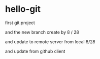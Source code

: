 # hello-git
first git project

and the new branch create by 8 / 28

and update to remote server from local 8/28

and update from github client

